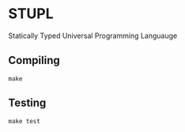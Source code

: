 
# STUPL
Statically Typed Universal Programming Languauge




## Compiling

`make`

## Testing

`make test`

